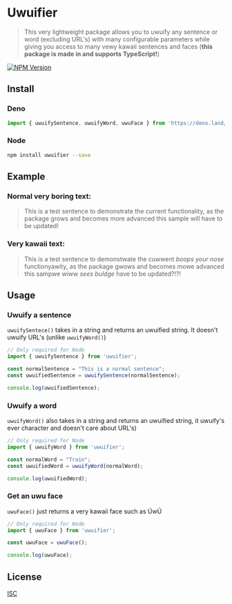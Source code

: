 # Uwuifier

> This very lightweight package allows you to uwuify any sentence or word (excluding URL's) with many configurable parameters while giving you access to many vewy kawaii sentences and faces (**this package is made in and supports TypeScript!**)

[![NPM Version][npm-image]][npm-url]

## Install

### Deno
```js
import { uwuifySentence, uwuifyWord, uwuFace } from 'https://deno.land/x/uwuifier/src/index.ts';
```

### Node
```bash
npm install uwuifier --save
```

## Example

### Normal very boring text:
>This is a test sentence to demonstrate the current functionality, as the package grows and becomes more advanced this sample will have to be updated!

### Very kawaii text:
>This is a test sentence to demonstwate the cuwwent *boops your nose* functionyawity, as the package gwows and becomes mowe advanced this sampwe wiww *sees buldge* have to be updated?!?!

## Usage

### Uwuify a sentence
`uwuifySentece()` takes in a string and returns an uwuified string. It doesn't uwuify URL's (unlike `uwuifyWord()`)

```javascript
// Only required for Node
import { uwuifySentence } from 'uwuifier';

const normalSentence = "This is a normal sentence";
const uwuifiedSentence = uwuifySentence(normalSentence);

console.log(uwuifiedSentence);
```

### Uwuify a word
`uwuifyWord()` also takes in a string and returns an uwuified string, it uwuify's ever character and doesn't care about URL's)

```javascript
// Only required for Node
import { uwuifyWord } from 'uwuifier';

const normalWord = "Train";
const uwuifiedWord = uwuifyWord(normalWord);

console.log(uwuifiedWord);
```

### Get an uwu face
`uwuFace()` just returns a very kawaii face such as ÚwÚ

```javascript
// Only required for Node
import { uwuFace } from 'uwuifier';

const uwuFace = uwuFace();

console.log(uwuFace);
```


## License

[ISC](http://vjpr.isc-license.org)

[npm-image]: https://img.shields.io/npm/v/uwuifier.svg
[npm-url]: https://www.npmjs.com/package/uwuifier